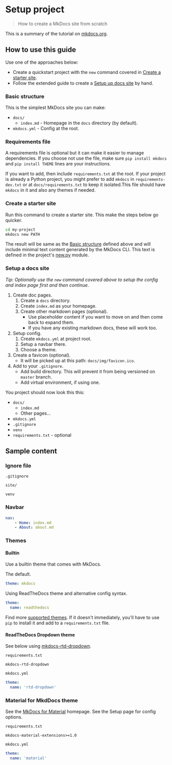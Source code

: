 # Setup project
> How to create a MkDocs site from scratch

This is a summary of the tutorial on [mkdocs.org](https://www.mkdocs.org/).


## How to use this guide

Use one of the approaches below:

- Create a quickstart project with the `new` command covered in [Create a starter site](#create-a-starter-site).
- Follow the extended guide to create a [Setup up docs site](#setup-a-docs-site) by hand.


### Basic structure

This is the simplest MkDocs site you can make:

- `docs/`
    - `index.md` - Homepage in the `docs` directory (by default).
- `mkdocs.yml` - Config at the root.


### Requirements file

A requirements file is optional but it can make it easier to manage dependencies. If you choose not use the file, make sure `pip install mkdocs` and `pip install THEME` lines are your instructions.

If you want to add, then include `requirements.txt` at the root. If your project is already a Python project, you might prefer to add `mkdocs` in `requirements-dev.txt` or at `docs/requirements.txt` to keep it isolated.This file should have `mkdocs` in it and also any themes if needed.


### Create a starter site

Run this command to create a starter site. This make the steps below go quicker.

```sh
cd my-project
mkdocs new PATH
```

The result will be same as the [Basic structure](#basic-structure) defined above and will include minimal text content generated by the MkDocs CLI. This text is defined in the project's [new.py](https://github.com/mkdocs/mkdocs/blob/master/mkdocs/commands/new.py) module.

### Setup a docs site

_Tip: Optionally use the `new` command covered above to setup the config and index page first and then continue_.

1. Create doc pages.
    1. Create a `docs` directory.
    2. Create `index.md` as your homepage.
    3. Create other markdown pages (optional).
        - Use placeholder content if you want to move on and then come back to expand them.
        - If you have any existing markdown docs, these will work too.
2. Setup config.
    1. Create `mkdocs.yml` at project root.
    2. Setup a navbar there.
    3. Choose a theme.
3. Create a favicon (optional).
    - It will be picked up at this path: `docs/img/favicon.ico`.
4. Add to your `.gitignore`.
    - Add build directory. This will prevent it from being versioned on `master` branch.
    - Add virtual environment, if using one.

You project should now look this this:

- `docs/`
    - `index.md`
    - Other pages...
- `mkdocs.yml`
- `.gitignore`
- `venv`
- `requirements.txt` - optional


## Sample content

### Ignore file

`.gitignore`

```
site/

venv
```

### Navbar

```yaml
nav:
    - Home: index.md
    - About: about.md
```

### Themes

#### Builtin

Use a builtin theme that comes with MkDocs.

The default.

```yaml
theme: mkdocs
```

Using ReadTheDocs theme and alternative config syntax.

```yaml
theme:
  name: readthedocs
```

Find more [supported themes](https://github.com/mkdocs/mkdocs/wiki/MkDocs-Themes). If it doesn't immediately, you'll have to use `pip` to install it and add to a `requirements.txt` file.

#### ReadTheDocs Dropdown theme

See below using [mkdocs-rtd-dropdown](https://github.com/cjsheets/mkdocs-rtd-dropdown).

`requirements.txt`
```
mkdocs-rtd-dropdown
```

`mkdocs.yml`
```yaml
theme:
  name: 'rtd-dropdown'
```

### Material for MkdDocs theme

See the [MkDocs for Material](https://squidfunk.github.io/mkdocs-material/) homepage. See the Setup page for config options.

`requirements.txt`
```
mkdocs-material-extensions>=1.0
```

`mkdocs.yml`
```yaml
theme:
  name: 'material'
```
